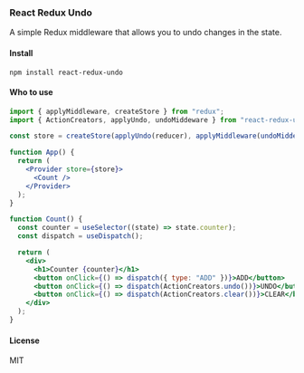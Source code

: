 ### React Redux Undo

A simple Redux middleware that allows you to undo changes in the state.

#### Install

```
npm install react-redux-undo
```

#### Who to use

```jsx
import { applyMiddleware, createStore } from "redux";
import { ActionCreators, applyUndo, undoMiddeware } from "react-redux-undo";

const store = createStore(applyUndo(reducer), applyMiddleware(undoMiddeware()));

function App() {
  return (
    <Provider store={store}>
      <Count />
    </Provider>
  );
}

function Count() {
  const counter = useSelector((state) => state.counter);
  const dispatch = useDispatch();

  return (
    <div>
      <h1>Counter {counter}</h1>
      <button onClick={() => dispatch({ type: "ADD" })}>ADD</button>
      <button onClick={() => dispatch(ActionCreators.undo())}>UNDO</button>
      <button onClick={() => dispatch(ActionCreators.clear())}>CLEAR</button>
    </div>
  );
}
```

#### License

MIT

